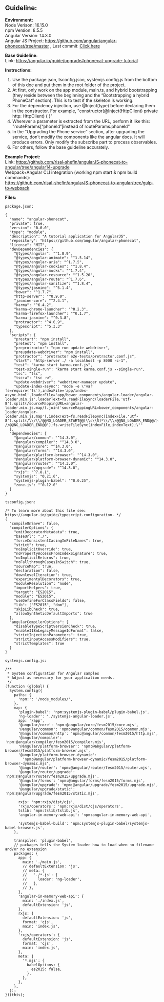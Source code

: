 ## Guideline:

**Environment:** <br>
    Node Verison: 16.15.0 <br>
    npm Version: 8.5.5 <br>
    Angular Version: 14.3.0 <br>
    Angular JS Project: https://github.com/angular/angular-phonecat/tree/master ,
	Last commit: [Click here](https://github.com/angular/angular-phonecat/commit/ef6f6eb672ded472b4e442d598f5df40d0e0642c) <br>
 
**Base Guideline:** <br>
      Link: https://angular.io/guide/upgrade#phonecat-upgrade-tutorial 

**Instructions:**
<ol>
  <li>Use the package.json, tsconfig.json, systemjs.config.js from the bottom of this doc and put them in the root folder of the project.</li>
  <li>At first, only work on the app module, main.ts, and hybrid bootstrapping (they reside between the beginning and the “Bootstrapping a hybrid PhoneCat” section). This is to test if the skeleton is working.</li>
  <li>For the dependency injection, use @Inject(type) before declaring them in the constructor. For example, 
"constructor(@Inject(HttpClient) private http: HttpClient) { }" </li>
  <li>Wherever a parameter is extracted from the URL, perform it like this: "routeParams[“phoneId”]instead of routeParams.phoneId" </li>
  <li>In the “Upgrading the Phone service” section, after upgrading the service, don’t modify the components like the angular docs. It will produce errors. Only modify the subscribe part to process observables.</li>
  <li>For others, follow the base guideline accurately.</li>
</ol>


**Example Project:** <br>
    Link: https://github.com/risal-shefin/angularJS-phonecat-to-angular/tree/angular14-upgrade <br>
    Webpack+Angular CLI integration (working npm start & npm build commands): <br>
    https://github.com/risal-shefin/angularJS-phonecat-to-angular/tree/gulp-to-webpack <br>
    
**Files:**<br>
```
package.json:

{
  "name": "angular-phonecat",
  "private": true,
  "version": "0.0.0",
  "type": "module",
  "description": "A tutorial application for AngularJS",
  "repository": "https://github.com/angular/angular-phonecat",
  "license": "MIT",
  "devDependencies": {
    "@types/angular": "^1.8.9",
    "@types/angular-animate": "^1.5.14",
    "@types/angular-aria": "^1.7.5",
    "@types/angular-cookies": "^1.8.4",
    "@types/angular-mocks": "^1.7.4",
    "@types/angular-resource": "^1.5.20",
    "@types/angular-route": "^1.7.6",
    "@types/angular-sanitize": "^1.8.4",
    "@types/jasmine": "^5.1.4",
    "bower": "^1.7.7",
    "http-server": "^0.9.0",
    "jasmine-core": "^2.4.1",
    "karma": "^6.4.2",
    "karma-chrome-launcher": "^0.2.3",
    "karma-firefox-launcher": "^0.1.7",
    "karma-jasmine": "^0.3.8",
    "protractor": "^4.0.9",
    "typescript": "^5.3.3"
  },
  "scripts": {
    "prestart": "npm install",
    "pretest": "npm install",
    "preprotractor": "npm run update-webdriver",
    "preupdate-webdriver": "npm install",
    "protractor": "protractor e2e-tests/protractor.conf.js",
    "start": "http-server ./ -a localhost -p 8000 -c-1",
    "test": "karma start karma.conf.js",
    "test-single-run": "karma start karma.conf.js --single-run",
    "tsc": "tsc",
    "tsc:w": "tsc -w",
    "update-webdriver": "webdriver-manager update",
    "update-index-async": "node -e \"var fs=require('fs'),indexFile='app/index-async.html',loaderFile='app/bower_components/angular-loader/angular-loader.min.js',loaderText=fs.readFileSync(loaderFile,'utf-8').split(/sourceMappingURL=angular-loader.min.js.map/).join('sourceMappingURL=bower_components/angular-loader/angular-loader.min.js.map'),indexText=fs.readFileSync(indexFile,'utf-8').split(/\\/\\/@@NG_LOADER_START@@[\\s\\S]*\\/\\/@@NG_LOADER_END@@/).join('//@@NG_LOADER_START@@\\n'+loaderText+'    //@@NG_LOADER_END@@');fs.writeFileSync(indexFile,indexText);\""
  },
  "dependencies": {
    "@angular/common": "^14.3.0",
    "@angular/compiler": "^14.3.0",
    "@angular/core": "^14.3.0",
    "@angular/forms": "^14.3.0",
    "@angular/platform-browser": "^14.3.0",
    "@angular/platform-browser-dynamic": "^14.3.0",
    "@angular/router": "^14.3.0",
    "@angular/upgrade": "^14.3.0",
    "rxjs": "^7.8.1",
    "systemjs": "0.21.6",
    "systemjs-plugin-babel": "^0.0.25",
    "zone.js": "^0.12.0"
  }
}

tsconfig.json:

/* To learn more about this file see: https://angular.io/guide/typescript-configuration. */
{
  "compileOnSave": false,
  "compilerOptions": {
    "emitDecoratorMetadata": true,
    "baseUrl": "./",
    "forceConsistentCasingInFileNames": true,
    "strict": true,
    "noImplicitOverride": true,
    "noPropertyAccessFromIndexSignature": true,
    "noImplicitReturns": true,
    "noFallthroughCasesInSwitch": true,
    "sourceMap": true,
    "declaration": false,
    "downlevelIteration": true,
    "experimentalDecorators": true,
    "moduleResolution": "node",
    "importHelpers": true,
    "target": "ES2015",
    "module": "ES2015",
    "useDefineForClassFields": false,
    "lib": ["ES2015", "dom"],
    "skipLibCheck": true,
    "allowSyntheticDefaultImports": true
  },
  "angularCompilerOptions": {
    "disableTypeScriptVersionCheck": true,
    "enableI18nLegacyMessageIdFormat": false,
    "strictInjectionParameters": true,
    "strictInputAccessModifiers": true,
    "strictTemplates": true
  }
}

systemjs.config.js:

/**
 * System configuration for Angular samples
 * Adjust as necessary for your application needs.
 */
(function (global) {
  System.config({
    paths: {
      'npm:': '/node_modules/',
    },
    map: {
      'plugin-babel': 'npm:systemjs-plugin-babel/plugin-babel.js',
      'ng-loader': './systemjs-angular-loader.js',
      app: '/app',
      '@angular/core': 'npm:@angular/core/fesm2015/core.mjs',
      '@angular/common': 'npm:@angular/common/fesm2015/common.mjs',
      '@angular/common/http': 'npm:@angular/common/fesm2015/http.mjs',
      '@angular/compiler': 'npm:@angular/compiler/fesm2015/compiler.mjs',
      '@angular/platform-browser': 'npm:@angular/platform-browser/fesm2015/platform-browser.mjs',
      '@angular/platform-browser-dynamic':
        'npm:@angular/platform-browser-dynamic/fesm2015/platform-browser-dynamic.mjs',
      '@angular/router': 'npm:@angular/router/fesm2015/router.mjs',
      '@angular/router/upgrade': 'npm:@angular/router/fesm2015/upgrade.mjs',
      '@angular/forms': 'npm:@angular/forms/fesm2015/forms.mjs',
      '@angular/upgrade': 'npm:@angular/upgrade/fesm2015/upgrade.mjs',
      '@angular/upgrade/static': 'npm:@angular/upgrade/fesm2015/static.mjs',

      rxjs: 'npm:rxjs/dist/cjs',
      'rxjs/operators': 'npm:rxjs/dist/cjs/operators',
      tslib: 'npm:tslib/tslib.js',
      'angular-in-memory-web-api': 'npm:angular-in-memory-web-api',

      'systemjs-babel-build': 'npm:systemjs-plugin-babel/systemjs-babel-browser.js',
    },

    transpiler: 'plugin-babel',
    // packages tells the System loader how to load when no filename and/or no extension
    packages: {
      app: {
        main: './main.js',
        // defaultExtension: 'js',
        // meta: {
        //   './*.js': {
        //     loader: 'ng-loader',
        //   },
        // },
      },
      'angular-in-memory-web-api': {
        main: './index.js',
        defaultExtension: 'js',
      },
      rxjs: {
        defaultExtension: 'js',
        format: 'cjs',
        main: 'index.js',
      },
      'rxjs/operators': {
        defaultExtension: 'js',
        format: 'cjs',
        main: 'index.js',
      },
      meta: {
        '*.mjs': {
          babelOptions: {
            es2015: false,
          },
        },
      },
    },
  });
})(this);
```